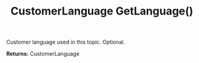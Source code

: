 ﻿---
uid: crmscript_ref_NSChatTopicEntity_GetLanguage
title: CustomerLanguage GetLanguage()
intellisense: NSChatTopicEntity.GetLanguage
keywords: NSChatTopicEntity, GetLanguage
so.topic: reference
---

Customer language used in this topic. Optional.

**Returns:** CustomerLanguage


